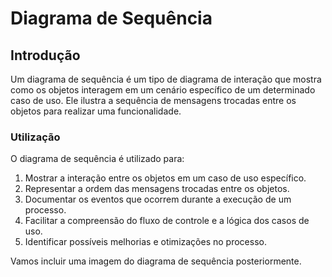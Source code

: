 # Diagrama de Sequência

## Introdução

Um diagrama de sequência é um tipo de diagrama de interação que mostra como os objetos interagem em um cenário específico de um determinado caso de uso. Ele ilustra a sequência de mensagens trocadas entre os objetos para realizar uma funcionalidade.

### Utilização

O diagrama de sequência é utilizado para:

1. Mostrar a interação entre os objetos em um caso de uso específico.
2. Representar a ordem das mensagens trocadas entre os objetos.
3. Documentar os eventos que ocorrem durante a execução de um processo.
4. Facilitar a compreensão do fluxo de controle e a lógica dos casos de uso.
5. Identificar possíveis melhorias e otimizações no processo.

Vamos incluir uma imagem do diagrama de sequência posteriormente.